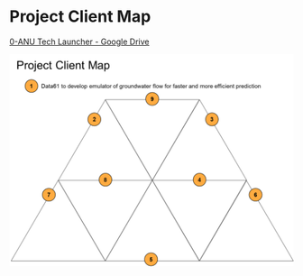 # Project Client Map

[0-ANU Tech Launcher - Google Drive](https://drive.google.com/drive/u/1/folders/1C6oiWUX0cd7-8pg0c21BvmopHBKuY6zu)

![PCM](/assets/images/PCM.png)